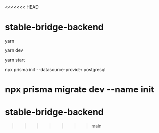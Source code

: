 <<<<<<< HEAD
# stable-bridge-backend

yarn

yarn dev

yarn start

npx prisma init --datasource-provider postgresql

npx prisma migrate dev --name init
=======
# stable-bridge-backend
>>>>>>> main
